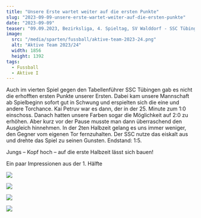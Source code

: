 ```yaml
---
title: "Unsere Erste wartet weiter auf die ersten Punkte"
slug: "2023-09-09-unsere-erste-wartet-weiter-auf-die-ersten-punkte"
date: "2023-09-09"
teaser: "09.09.2023, Bezirksliga, 4. Spieltag, SV Walddorf - SSC Tübingen 1:5 (1:1)"
image:
  src: "/media/sparten/fussball/aktive-team-2023-24.png"
  alt: "Aktive Team 2023/24"
  width: 1856
  height: 1392
tags:
  - Fussball
  - Aktive I
---
```

Auch im vierten Spiel gegen den Tabellenführer SSC Tübingen gab es nicht die erhofften ersten Punkte unserer Ersten. Dabei kam unsere Mannschaft ab Spielbeginn sofort gut in Schwung und erspielten sich die eine und andere Torchance. Kai Petruv war es dann, der in der 25. Minute zum 1:0 einschoss. Danach hatten unsere Farben sogar die Möglichkeit auf 2:0 zu erhöhen. Aber kurz vor der Pause musste man dann überraschend den Ausgleich hinnehmen. In der 2ten Halbzeit gelang es uns immer weniger, den Gegner vom eigenen Tor fernzuhalten. Der SSC nutze das eiskalt aus und drehte das Spiel zu seinen Gunsten. Endstand: 1:5.

Jungs – Kopf hoch – auf die erste Halbzeit lässt sich bauen!

Ein paar Impressionen aus der 1. Hälfte

![](/media/2023/2023-09-12-svw-ssc-tue-begruessung.jpg)

![](/media/2023/2023-09-12-svw-ssc-tue-1.jpg)

![](/media/2023/2023-09-12-svw-ssc-tue-2.jpg)

![](/media/2023/2023-09-12-svw-ssc-tue-3.jpg)
